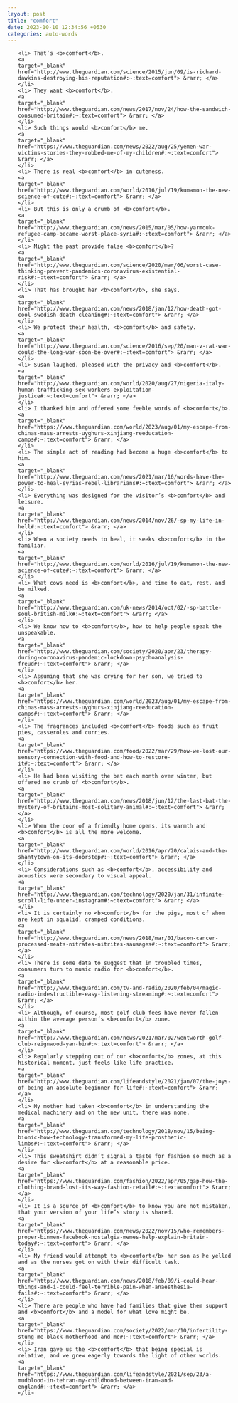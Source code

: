 ```yaml
---
layout: post
title: "comfort"
date: 2023-10-10 12:34:56 +0530
categories: auto-words
---
```

<ol>

    <li> That’s <b>comfort</b>.
    <a 
    target="_blank" 
    href="http://www.theguardian.com/science/2015/jun/09/is-richard-dawkins-destroying-his-reputation#:~:text=comfort"> &rarr; </a>
    </li>
    <li> They want <b>comfort</b>.
    <a 
    target="_blank" 
    href="http://www.theguardian.com/news/2017/nov/24/how-the-sandwich-consumed-britain#:~:text=comfort"> &rarr; </a>
    </li>
    <li> Such things would <b>comfort</b> me.
    <a 
    target="_blank" 
    href="https://www.theguardian.com/news/2022/aug/25/yemen-war-victims-stories-they-robbed-me-of-my-children#:~:text=comfort"> &rarr; </a>
    </li>
    <li> There is real <b>comfort</b> in cuteness.
    <a 
    target="_blank" 
    href="http://www.theguardian.com/world/2016/jul/19/kumamon-the-new-science-of-cute#:~:text=comfort"> &rarr; </a>
    </li>
    <li> But this is only a crumb of <b>comfort</b>.
    <a 
    target="_blank" 
    href="http://www.theguardian.com/news/2015/mar/05/how-yarmouk-refugee-camp-became-worst-place-syria#:~:text=comfort"> &rarr; </a>
    </li>
    <li> Might the past provide false <b>comfort</b>?
    <a 
    target="_blank" 
    href="http://www.theguardian.com/science/2020/mar/06/worst-case-thinking-prevent-pandemics-coronavirus-existential-risk#:~:text=comfort"> &rarr; </a>
    </li>
    <li> That has brought her <b>comfort</b>, she says.
    <a 
    target="_blank" 
    href="http://www.theguardian.com/news/2018/jan/12/how-death-got-cool-swedish-death-cleaning#:~:text=comfort"> &rarr; </a>
    </li>
    <li> We protect their health, <b>comfort</b> and safety.
    <a 
    target="_blank" 
    href="http://www.theguardian.com/science/2016/sep/20/man-v-rat-war-could-the-long-war-soon-be-over#:~:text=comfort"> &rarr; </a>
    </li>
    <li> Susan laughed, pleased with the privacy and <b>comfort</b>.
    <a 
    target="_blank" 
    href="http://www.theguardian.com/world/2020/aug/27/nigeria-italy-human-trafficking-sex-workers-exploitation-justice#:~:text=comfort"> &rarr; </a>
    </li>
    <li> I thanked him and offered some feeble words of <b>comfort</b>.
    <a 
    target="_blank" 
    href="https://www.theguardian.com/world/2023/aug/01/my-escape-from-chinas-mass-arrests-uyghurs-xinjiang-reeducation-camps#:~:text=comfort"> &rarr; </a>
    </li>
    <li> The simple act of reading had become a huge <b>comfort</b> to him.
    <a 
    target="_blank" 
    href="http://www.theguardian.com/news/2021/mar/16/words-have-the-power-to-heal-syrias-rebel-librarians#:~:text=comfort"> &rarr; </a>
    </li>
    <li> Everything was designed for the visitor’s <b>comfort</b> and leisure.
    <a 
    target="_blank" 
    href="http://www.theguardian.com/news/2014/nov/26/-sp-my-life-in-hell#:~:text=comfort"> &rarr; </a>
    </li>
    <li> When a society needs to heal, it seeks <b>comfort</b> in the familiar.
    <a 
    target="_blank" 
    href="http://www.theguardian.com/world/2016/jul/19/kumamon-the-new-science-of-cute#:~:text=comfort"> &rarr; </a>
    </li>
    <li> What cows need is <b>comfort</b>, and time to eat, rest, and be milked.
    <a 
    target="_blank" 
    href="http://www.theguardian.com/uk-news/2014/oct/02/-sp-battle-soul-british-milk#:~:text=comfort"> &rarr; </a>
    </li>
    <li> We know how to <b>comfort</b>, how to help people speak the unspeakable.
    <a 
    target="_blank" 
    href="http://www.theguardian.com/society/2020/apr/23/therapy-during-coronavirus-pandemic-lockdown-psychoanalysis-freud#:~:text=comfort"> &rarr; </a>
    </li>
    <li> Assuming that she was crying for her son, we tried to <b>comfort</b> her.
    <a 
    target="_blank" 
    href="https://www.theguardian.com/world/2023/aug/01/my-escape-from-chinas-mass-arrests-uyghurs-xinjiang-reeducation-camps#:~:text=comfort"> &rarr; </a>
    </li>
    <li> The fragrances included <b>comfort</b> foods such as fruit pies, casseroles and curries.
    <a 
    target="_blank" 
    href="https://www.theguardian.com/food/2022/mar/29/how-we-lost-our-sensory-connection-with-food-and-how-to-restore-it#:~:text=comfort"> &rarr; </a>
    </li>
    <li> He had been visiting the bat each month over winter, but offered no crumb of <b>comfort</b>.
    <a 
    target="_blank" 
    href="http://www.theguardian.com/news/2018/jun/12/the-last-bat-the-mystery-of-britains-most-solitary-animal#:~:text=comfort"> &rarr; </a>
    </li>
    <li> When the door of a friendly home opens, its warmth and <b>comfort</b> is all the more welcome.
    <a 
    target="_blank" 
    href="http://www.theguardian.com/world/2016/apr/20/calais-and-the-shantytown-on-its-doorstep#:~:text=comfort"> &rarr; </a>
    </li>
    <li> Considerations such as <b>comfort</b>, accessibility and acoustics were secondary to visual appeal.
    <a 
    target="_blank" 
    href="http://www.theguardian.com/technology/2020/jan/31/infinite-scroll-life-under-instagram#:~:text=comfort"> &rarr; </a>
    </li>
    <li> It is certainly no <b>comfort</b> for the pigs, most of whom are kept in squalid, cramped conditions.
    <a 
    target="_blank" 
    href="http://www.theguardian.com/news/2018/mar/01/bacon-cancer-processed-meats-nitrates-nitrites-sausages#:~:text=comfort"> &rarr; </a>
    </li>
    <li> There is some data to suggest that in troubled times, consumers turn to music radio for <b>comfort</b>.
    <a 
    target="_blank" 
    href="http://www.theguardian.com/tv-and-radio/2020/feb/04/magic-radio-indestructible-easy-listening-streaming#:~:text=comfort"> &rarr; </a>
    </li>
    <li> Although, of course, most golf club fees have never fallen within the average person’s <b>comfort</b> zone.
    <a 
    target="_blank" 
    href="http://www.theguardian.com/news/2021/mar/02/wentworth-golf-club-reignwood-yan-bin#:~:text=comfort"> &rarr; </a>
    </li>
    <li> Regularly stepping out of our <b>comfort</b> zones, at this historical moment, just feels like life practice.
    <a 
    target="_blank" 
    href="http://www.theguardian.com/lifeandstyle/2021/jan/07/the-joys-of-being-an-absolute-beginner-for-life#:~:text=comfort"> &rarr; </a>
    </li>
    <li> My mother had taken <b>comfort</b> in understanding the medical machinery and on the new unit, there was none.
    <a 
    target="_blank" 
    href="http://www.theguardian.com/technology/2018/nov/15/being-bionic-how-technology-transformed-my-life-prosthetic-limbs#:~:text=comfort"> &rarr; </a>
    </li>
    <li> This sweatshirt didn’t signal a taste for fashion so much as a desire for <b>comfort</b> at a reasonable price.
    <a 
    target="_blank" 
    href="https://www.theguardian.com/fashion/2022/apr/05/gap-how-the-clothing-brand-lost-its-way-fashion-retail#:~:text=comfort"> &rarr; </a>
    </li>
    <li> It is a source of <b>comfort</b> to know you are not mistaken, that your version of your life’s story is shared.
    <a 
    target="_blank" 
    href="https://www.theguardian.com/news/2022/nov/15/who-remembers-proper-binmen-facebook-nostalgia-memes-help-explain-britain-today#:~:text=comfort"> &rarr; </a>
    </li>
    <li> My friend would attempt to <b>comfort</b> her son as he yelled and as the nurses got on with their difficult task.
    <a 
    target="_blank" 
    href="http://www.theguardian.com/news/2018/feb/09/i-could-hear-things-and-i-could-feel-terrible-pain-when-anaesthesia-fails#:~:text=comfort"> &rarr; </a>
    </li>
    <li> There are people who have had families that give them support and <b>comfort</b> and a model for what love might be.
    <a 
    target="_blank" 
    href="https://www.theguardian.com/society/2022/mar/10/infertility-stung-me-black-motherhood-and-me#:~:text=comfort"> &rarr; </a>
    </li>
    <li> Iran gave us the <b>comfort</b> that being special is relative, and we grew eagerly towards the light of other worlds.
    <a 
    target="_blank" 
    href="https://www.theguardian.com/lifeandstyle/2021/sep/23/a-mudblood-in-tehran-my-childhood-between-iran-and-england#:~:text=comfort"> &rarr; </a>
    </li>